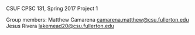 CSUF CPSC 131, Spring 2017
Project 1

Group members:
Matthew Camarena camarena.matthew@csu.fullerton.edu
Jesus Rivera  lakemead20@csu.fullerton.edu
